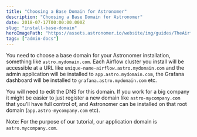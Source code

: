 ```yaml
---
title: "Choosing a Base Domain for Astronomer"
description: "Choosing a Base Domain for Astronomer"
date: 2018-07-17T00:00:00.000Z
slug: "install-base-domain"
heroImagePath: "https://assets.astronomer.io/website/img/guides/TheAirflowUI_preview.png"
tags: ["admin-docs"]
---
```


You need to choose a base domain for your Astronomer installation, something like
`astro.mydomain.com`. Each Airflow cluster you install will be accessible at
a URL like `unique-name-airflow.astro.mydomain.com` and the admin application
will be installed to `app.astro.mydomain.com`, the Grafana dashboard will be
installed to `grafana.astro.mydomain.com` etc.

You will need to edit the DNS for this domain. If you work for a big
company it might be easier to just register a new domain like `astro-mycompany.com`
that you'll have full control of, and Astronomer can be installed on that root
domain (`app.astro-mycompany.com` etc).

Note: For the purpose of our tutorial, our application domain is
`astro.mycompany.com`.
